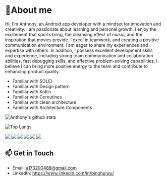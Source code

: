 
# 👋About me

Hi, I'm Anthony, an Android app developer with a mindset for innovation and creativity.
I am passionate about learning and personal growth. I enjoy the excitement that sports bring, the cleansing effect of music, and the inspiration that movies provide.
I excel in teamwork, and creating a positive communication environment. I am eager to share my experiences and expertise with others.
In addition, I possess excellent development skills and experience, including strong team communication and collaboration abilities, fast debugging skills, and effective problem-solving capabilities. I believe I can bring more positive energy to the team and contribute to enhancing product quality.

- Familiar with SOLID
- Familiar with Design pattern
- Familiar with Kotlin
- Familiar with Coroutines
- Familiar with clean architecture
- Familiar with Architecture Components

![Anthony's github stats](https://github-readme-stats.vercel.app/api?username=WuBingHui&show_icons=true&count_private=true)


![Top Langs](https://github-readme-stats.vercel.app/api/top-langs/?username=WuBingHui&layout=compact&hide=html,css&langs_count=10)

![](https://img.shields.io/badge/Code-Kotlin-informational?style=flat&logo=kotlin&logoColor=white&color=0095D5)
![](https://img.shields.io/badge/Tool-Coroutines-informational?style=flat&logo=Kotlin&logoColor=white&color=0095D5)
![](https://img.shields.io/badge/SDK-Android_SDK-informational?style=flat&logo=android&logoColor=white&color=3DDC84)
![](https://img.shields.io/badge/Tools-MVC_MVP_MVVM-informational?style=flat&logo=Model_View_Controller&logoColor=white&color=blueviolet)
![](https://img.shields.io/badge/Tools-Jetpack-informational?style=flat&logo=android&logoColor=white&color=3DDC84)
![](https://img.shields.io/badge/Tools-Architecture_Components-informational?style=flat&logo=android&logoColor=white&color=3DDC84)


## 📫 Get in Touch

- Email: a173200488@gmail.com
- LinkedIn: https://www.linkedin.com/in/binghuiwu/
